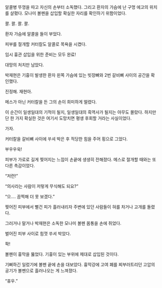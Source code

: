알콜병 뚜껑을 따고 자신의 손부터 소독했다. 그리고 환자의 가슴에 난 구멍 에고의 위치를 살폈다. 모나미 볼펜을 삽입할 확실한 자리를 확인하기 위함이었다.

콸. 콸. 콸. 콸.

환자 가슴에 알콜을 들이 부었다.

피부를 절개할 커터칼도 알콜로 목욕을 시켰다.

임시 흉관 삽입을 위한 준비는 모두 완료!

대망의 처치만 남았다.

박재현은 기흉이 발생한 환자 왼쪽 가슴에 있는 빗장뼈와 2번 갈비뼈 사이의 공간을 확인했다.

진정해. 재현아.

메스가 아닌 커터칼을 든 그의 손이 희미하게 떨렸다.

이 순간이 일생일대의 기적이 될지, 일생일대의 흑역사가 될지는 아무도 몰랐다. 하지만 단 한 가지 확실한 것은 여기서 도망치면 평생 후회할 거라는 사실이었다.

가자.

커터칼을 갈비뼈 사이에 쑤셔 박은 후 적당한 힘을 주어 횡으로 그었다.

부우우욱!

피부가 가로로 길게 찢어지는 느낌이 손끝에 생생히 전해졌다. 메스로 절개할 때와는 또 다른 촉감이었다.

“저런!”

“의사라는 사람이 저렇게 무식해도 되요?”

“으.... 끔찍해 더 못 보겠다.”

찢어진 피부에서 뻘건 피가 흘러내리자 주변에 있던 사람들이 혀를 차거나 고개를 돌렸다.

그러거나 말거나 박재현은 소독한 모나미 볼펜 몸통을 손에 쥐었다.

벌어진 피부 사이로 힘껏 쑤셔 박았다.

팍!

볼펜이 흉막을 뚫었다. 기흉이 있는 부위에 제대로 삽입된 것이다.

기뻐하긴 일렀기에 볼펜 끝에 손을 대보았다. 흉막강에 고여 폐를 찌부러트리던 고압의 공기가 볼펜으로 흘러나오는 게 느껴졌다.

“휴우.”